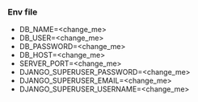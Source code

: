 ### Env file

- DB_NAME=<change_me>
- DB_USER=<change_me>
- DB_PASSWORD=<change_me>
- DB_HOST=<change_me>
- SERVER_PORT=<change_me>
- DJANGO_SUPERUSER_PASSWORD=<change_me>
- DJANGO_SUPERUSER_EMAIL=<change_me>
- DJANGO_SUPERUSER_USERNAME=<change_me>

